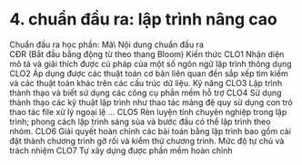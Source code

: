 # 4. chuẩn đầu ra: lập trình nâng cao
Chuẩn đầu ra học phần: Mã\ Nội dung chuẩn đầu ra\
CĐR (Bắt đầu bằng động từ theo thang Bloom) Kiến thức
CLO1 Nhận diện mô tả và giải thích được cú pháp của một số ngôn ngữ lập trình thông dụng
CLO2 Áp dụng được các thuật toán cơ bản liên quan đến sắp xếp tìm kiếm và các thuật toán khác trên các cấu trúc dữ liệu.
Kỹ năng
CLO3 Lập trình thành thạo và biết sử dụng các công cụ phần mềm hỗ trợ
CLO4 Sử dụng thành thạo các kỹ thuật lập trình như thao tác mảng đệ quy sử dụng con trỏ thao tác file xử lý ngoại lệ ...
CLO5 Rèn luyện tính chuyên nghiệp trong lập trình; phong cách lập trình sáng sủa và bước đầu có thể lập trình theo nhóm.
CLO6 Giải quyết hoàn chỉnh các bài toán bằng lập trình bao gồm cài đặt thành chương trình gỡ rối và kiểm thử chương trình.
Mức độ tự chủ và trách nhiệm
CLO7 Tự xây dựng được phần mềm hoàn chỉnh
